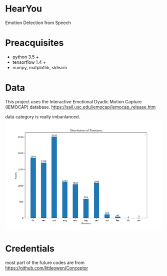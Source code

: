# HearYou
Emotion Detection from Speech

# Preacquisites
- python 3.5 +
- tensorflow 1.4 +
- numpy, matplotlib, sklearn

# Data
This project uses the Interactive Emotional Dyadic Motion Capture (IEMOCAP) database.
https://sail.usc.edu/iemocap/iemocap_release.htm

data category is really imbanlanced.
![oops!](/figures/emotion_distribution.png)


# Credentials 
most part of the future codes are from https://github.com/littleowen/Conceptor
